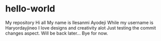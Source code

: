 # hello-world
My repository 
Hi all
My name is Ilesanmi Ayodeji 
While my username is Haryordayjineo 
I love designs and creativity alot
Just testing the commit changes aspect.
Will be back later... Bye for now. 
